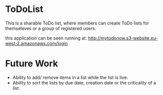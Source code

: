 # ToDoList
 
This is a sharable ToDo list, where members can create ToDo lists for themseleves or a group of registered users.

this application can be seen running at: http://mytodonow.s3-website.eu-west-2.amazonaws.com/login

# Future Work

- Ability to add/ remove items in a list while the list is live.
- Ability to sort the lists by due date, creation date or the criticality of a list.
 
